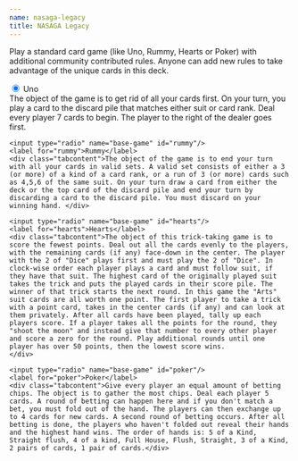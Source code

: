 ```yaml
---
name: nasaga-legacy
title: NASAGA Legacy
---
```


<p>Play a standard card game (like Uno, Rummy, Hearts or Poker) with
    additional community contributed rules. Anyone can add new rules to
    take advantage of the unique cards in this deck.</p>

<div class="tabGroup">
    <input type="radio" name="base-game" id="uno" checked="checked"/>
    <label for="uno">Uno</label>
    <div class="tabcontent">The object of the game is to get rid of all your cards first. On your turn, you play a card to the discard pile that matches either suit or card rank. Deal every player 7 cards to begin. The player to the right of the dealer goes first. </div>
 
    <input type="radio" name="base-game" id="rummy"/>
    <label for="rummy">Rummy</label>
    <div class="tabcontent">The object of the game is to end your turn with all your cards in valid sets. A valid set consists of either a 3 (or more) of a kind of a card rank, or a run of 3 (or more) cards such as 4,5,6 of the same suit. On your turn draw a card from either the deck or the top card of the discard pile and end your turn by discarding a card to the discard pile. You must discard on your winning hand. </div>

    <input type="radio" name="base-game" id="hearts"/>
    <label for="hearts">Hearts</label>
    <div class="tabcontent">The object of this trick-taking game is to score the fewest points. Deal out all the cards evenly to the players, with the remaining cards (if any) face-down in the center. The player with the 2 of "Dice" plays first and must play the 2 of "Dice". In clock-wise order each player plays a card and must follow suit, if they have that suit. The highest card of the originally played suit takes the trick and puts the played cards in their score pile. The winner of that trick starts the next round. In this game the "Arts" suit cards are all worth one point. The first player to take a trick with a point card, takes in the center cards (if any) and can look at them privately. After all cards have been played, tally up each players score. If a player takes all the points for the round, they "shoot the moon" and instead give that number to every other player and score a zero for the round. Play additional rounds until one player has over 50 points, then the lowest score wins.
    </div>

    <input type="radio" name="base-game" id="poker"/>
    <label for="poker">Poker</label>
    <div class="tabcontent">Give every player an equal amount of betting chips. The object is to gather the most chips. Deal each player 5 cards. A round of betting can happen here and if you don't match a bet, you must fold out of the hand. The players can then exchange up to 4 cards for new cards. A second round of betting occurs. After all betting is done, the players who haven't folded out reveal their hands and the highest hand wins. The order of hands is: 5 of a Kind, Straight flush, 4 of a kind, Full House, Flush, Straight, 3 of a Kind, 2 pairs of cards, 1 pair of cards.</div>

</div>

